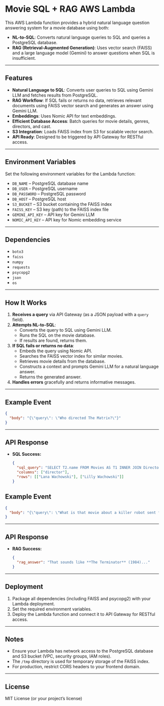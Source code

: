 # Movie SQL + RAG AWS Lambda

This AWS Lambda function provides a hybrid natural language question answering system for a movie database using both:
- **NL-to-SQL**: Converts natural language queries to SQL and queries a PostgreSQL database.
- **RAG (Retrieval-Augmented Generation)**: Uses vector search (FAISS) and a large language model (Gemini) to answer questions when SQL is insufficient.

---

## Features

- **Natural Language to SQL**: Converts user queries to SQL using Gemini LLM and fetches results from PostgreSQL.
- **RAG Workflow**: If SQL fails or returns no data, retrieves relevant documents using FAISS vector search and generates an answer using Gemini LLM.
- **Embeddings**: Uses Nomic API for text embeddings.
- **Efficient Database Access**: Batch queries for movie details, genres, directors, and cast.
- **S3 Integration**: Loads FAISS index from S3 for scalable vector search.
- **API Ready**: Designed to be triggered by API Gateway for RESTful access.

---

## Environment Variables

Set the following environment variables for the Lambda function:

- `DB_NAME` – PostgreSQL database name
- `DB_USER` – PostgreSQL username
- `DB_PASSWORD` – PostgreSQL password
- `DB_HOST` – PostgreSQL host
- `S3_BUCKET` – S3 bucket containing the FAISS index
- `FAISS_KEY` – S3 key (path) to the FAISS index file
- `GEMINI_API_KEY` – API key for Gemini LLM
- `NOMIC_API_KEY` – API key for Nomic embedding service

---

## Dependencies

- `boto3`
- `faiss`
- `numpy`
- `requests`
- `psycopg2`
- `json`
- `os`

---

## How It Works

1. **Receives a query** via API Gateway (as a JSON payload with a `query` field).
2. **Attempts NL-to-SQL**:
   - Converts the query to SQL using Gemini LLM.
   - Runs the SQL on the movie database.
   - If results are found, returns them.
3. **If SQL fails or returns no data**:
   - Embeds the query using Nomic API.
   - Searches the FAISS vector index for similar movies.
   - Retrieves movie details from the database.
   - Constructs a context and prompts Gemini LLM for a natural language answer.
   - Returns the generated answer.
4. **Handles errors** gracefully and returns informative messages.

---

## Example Event

```json
{
  "body": "{\"query\": \"Who directed The Matrix?\"}"
}
```

---

## API Response

- **SQL Success:**
  ```json
  {
    "sql_query": "SELECT T2.name FROM Movies AS T1 INNER JOIN Directors AS T3 ON T1.id = T3.movie_id INNER JOIN People AS T2 ON T3.person_id = T2.id WHERE T1.title ILIKE '%The Matrix%'",
    "columns": ["director"],
    "rows": [["Lana Wachowski"], ["Lilly Wachowski"]]
  }
  ```
## Example Event

```json
{
  "body": "{\"query\": \"What is that movie about a killer robot sent from the future?\"}"
}
```

---

## API Response

- **RAG Success:**
  ```json
  {
    "rag_answer": "That sounds like **The Terminator** (1984)..."
  }
  ```

---

## Deployment

1. Package all dependencies (including FAISS and psycopg2) with your Lambda deployment.
2. Set the required environment variables.
3. Deploy the Lambda function and connect it to API Gateway for RESTful access.

---

## Notes

- Ensure your Lambda has network access to the PostgreSQL database and S3 bucket (VPC, security groups, IAM roles).
- The `/tmp` directory is used for temporary storage of the FAISS index.
- For production, restrict CORS headers to your frontend domain.

---

## License

MIT License (or your project’s license)
